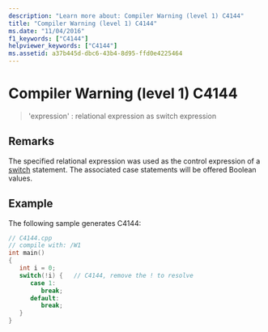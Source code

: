 ```yaml
---
description: "Learn more about: Compiler Warning (level 1) C4144"
title: "Compiler Warning (level 1) C4144"
ms.date: "11/04/2016"
f1_keywords: ["C4144"]
helpviewer_keywords: ["C4144"]
ms.assetid: a37b445d-dbc6-43b4-8d95-ffd0e4225464
---
```

# Compiler Warning (level 1) C4144

> 'expression' : relational expression as switch expression

## Remarks

The specified relational expression was used as the control expression of a [switch](../../cpp/switch-statement-cpp.md) statement. The associated case statements will be offered Boolean values.

## Example

The following sample generates C4144:

```cpp
// C4144.cpp
// compile with: /W1
int main()
{
   int i = 0;
   switch(!i) {   // C4144, remove the ! to resolve
      case 1:
         break;
      default:
         break;
   }
}
```

